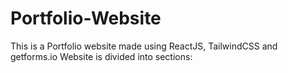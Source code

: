 # Portfolio-Website
This is a Portfolio website made using ReactJS, TailwindCSS and getforms.io
Website is divided into sections:

